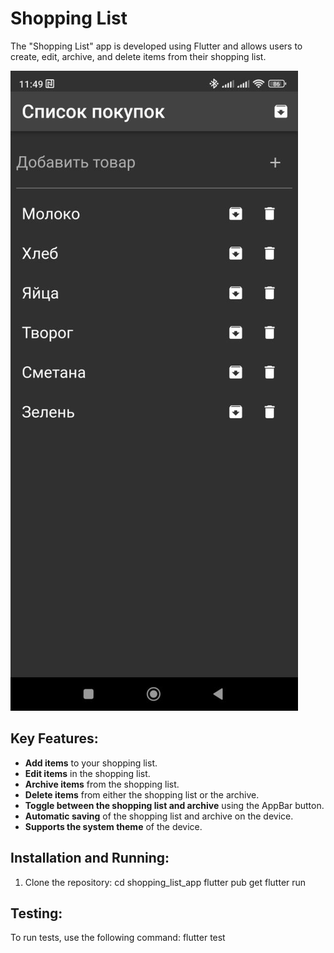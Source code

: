 # Shopping List

The "Shopping List" app is developed using Flutter and allows users to create, edit, archive, and delete items from their shopping list.

![App Screenshot](screenshots/01.jpg)

## Key Features:
- **Add items** to your shopping list.
- **Edit items** in the shopping list.
- **Archive items** from the shopping list.
- **Delete items** from either the shopping list or the archive.
- **Toggle between the shopping list and archive** using the AppBar button.
- **Automatic saving** of the shopping list and archive on the device.
- **Supports the system theme** of the device.

## Installation and Running:

1. Clone the repository:
   cd shopping_list_app
   flutter pub get
   flutter run

## Testing:

To run tests, use the following command:
    flutter test